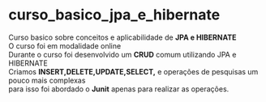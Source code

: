 # curso_basico_jpa_e_hibernate
Curso basico sobre conceitos e aplicabilidade de  **JPA e HIBERNATE**	</br>
O curso foi em modalidade online  </br>
Durante o curso foi desenvolvido um **CRUD** comum utilizando JPA e HIBERNATE </br>
Criamos **INSERT,DELETE,UPDATE,SELECT,** e operações de pesquisas um pouco mais complexas </br>
para isso foi abordado o **Junit** apenas para realizar as operações.

